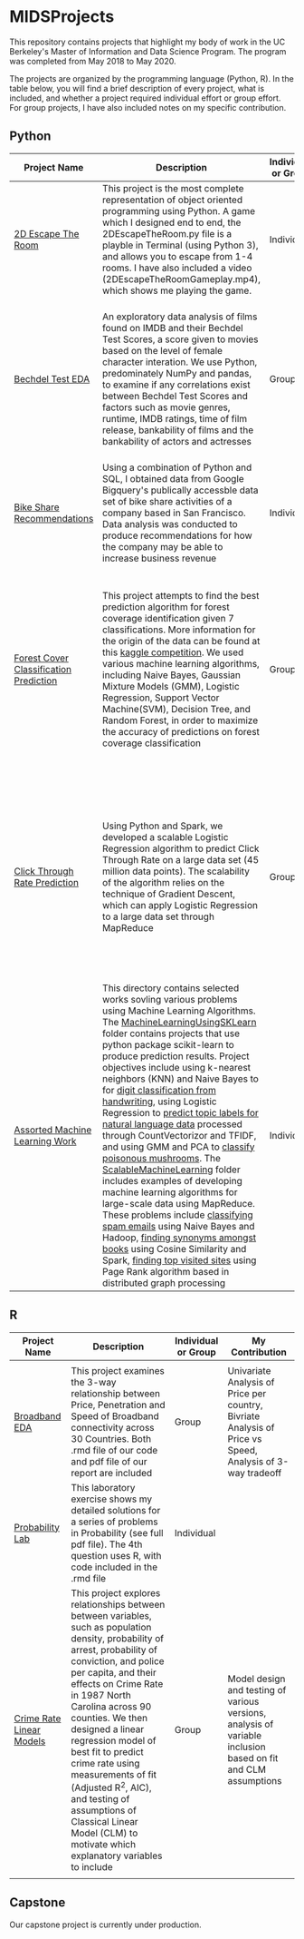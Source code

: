 # MIDSProjects

This repository contains projects that highlight my body of work in the UC Berkeley's Master of Information and Data Science Program.  The program was completed from May 2018 to May 2020.

The projects are organized by the programming language (Python, R).  In the table below, you will find a brief description of every project, what is included, and whether a project required individual effort or group effort.  For group projects, I have also included notes on my specific contribution. 

## Python 

|Project Name|Description|Individual or Group|My Contribution|
|---|---|---|---|
|[2D Escape The Room](https://github.com/dwang-ischool/MIDSProjects/tree/master/Python/2DEscapeTheRoom)|This project is the most complete representation of object oriented programming using Python. A game which I designed end to end, the 2DEscapeTheRoom.py file is a playble in Terminal (using Python 3), and allows you to escape from 1-4 rooms. I have also included a video (2DEscapeTheRoomGameplay.mp4), which shows me playing the game.|Individual||
|[Bechdel Test EDA](https://github.com/dwang-ischool/MIDSProjects/tree/master/Python/BechdelTestEDA)|An exploratory data analysis of films found on IMDB and their Bechdel Test Scores, a score given to movies based on the level of female character interation.  We use Python, predominately NumPy and pandas, to examine if any correlations exist between Bechdel Test Scores and factors such as movie genres, runtime, IMDB ratings, time of film release, bankability of films and the bankability of actors and actresses|Group|Pre-analysis data processing such as table joining, Analysis of Bechdel score correlation with movie genres, movie runtime and IMDB ratings, and bankability of top 50 films|
|[Bike Share Recommendations](https://github.com/dwang-ischool/MIDSProjects/tree/master/Python/BikeShareRecommendations)|Using a combination of Python and SQL, I obtained data from Google Bigquery's publically accessble data set of bike share activities of a company based in San Francisco.  Data analysis was conducted to produce recommendations for how the company may be able to increase business revenue|Individual||
|[Forest Cover Classification Prediction](https://github.com/dwang-ischool/MIDSProjects/tree/master/Python/ForestCoverClassificationEnsemble)|This project attempts to find the best prediction algorithm for forest coverage identification given 7 classifications.  More information for the origin of the data can be found at this [kaggle competition](https://www.kaggle.com/c/forest-cover-type-prediction).  We used various machine learning algorithms, including Naive Bayes, Gaussian Mixture Models (GMM), Logistic Regression, Support Vector Machine(SVM), Decision Tree, and Random Forest, in order to maximize the accuracy of predictions on forest coverage classification|Group|Bivariate EDA, Data Transformation and Features selection, Full design of both Binary and Multinomial Naive Bayes Algorithms, Full design of GMM algorithm using Principal Component analysis, Compilation of all code|
|[Click Through Rate Prediction](https://github.com/dwang-ischool/MIDSProjects/tree/master/Python/ClickThroughRatePrediction)|Using Python and Spark, we developed a scalable Logistic Regression algorithm to predict Click Through Rate on a large data set (45 million data points).  The scalability of the algorithm relies on the technique of Gradient Descent, which can apply Logistic Regression to a large data set through MapReduce|Group|Designing of the entirety of the Gradient Descent Logistic Regression algorithm, fully homegrown, including all equations derivation and writing all code.  Also preformed pre-processing of numerical features data|
|[Assorted Machine Learning Work](https://github.com/dwang-ischool/MIDSProjects/tree/master/Python/AssortedMachineLearningWork)|This directory contains selected works sovling various problems using Machine Learning Algorithms.  The [MachineLearningUsingSKLearn](https://github.com/dwang-ischool/MIDSProjects/tree/master/Python/AssortedMachineLearningWork/MachineLearningUsingSKLearn) folder contains projects that use python package scikit-learn to produce prediction results. Project objectives include using k-nearest neighbors (KNN) and Naive Bayes to for [digit classification from handwriting](https://github.com/dwang-ischool/MIDSProjects/tree/master/Python/AssortedMachineLearningWork/MachineLearningUsingSKLearn/KNNandNaiveBayesDigitClassification), using Logistic Regression to [predict topic labels for natural language data](https://github.com/dwang-ischool/MIDSProjects/blob/master/Python/AssortedMachineLearningWork/MachineLearningUsingSKLearn/SimpleNLPTopicClassification) processed through CountVectorizor and TFIDF, and using GMM and PCA to [classify poisonous mushrooms](https://github.com/dwang-ischool/MIDSProjects/tree/master/Python/AssortedMachineLearningWork/MachineLearningUsingSKLearn/PCA%2BGMM_MushroomClassification).  The [ScalableMachineLearning](https://github.com/dwang-ischool/MIDSProjects/tree/master/Python/AssortedMachineLearningWork/ScalableMachineLearning) folder includes examples of developing machine learning algorithms for large-scale data using MapReduce.  These problems include [classifying spam emails](https://github.com/dwang-ischool/MIDSProjects/tree/master/Python/AssortedMachineLearningWork/ScalableMachineLearning/NaiveBayesInHadoop) using Naive Bayes and Hadoop, [finding synonyms amongst books](https://github.com/dwang-ischool/MIDSProjects/tree/master/Python/AssortedMachineLearningWork/ScalableMachineLearning/SynonymDetectionInSpark) using Cosine Similarity and Spark, [finding top visited sites](https://github.com/dwang-ischool/MIDSProjects/tree/master/Python/AssortedMachineLearningWork/ScalableMachineLearning/PageRankAlgorithm) using Page Rank algorithm based in distributed graph processing|Individual||
## R
|Project Name|Description|Individual or Group|My Contribution|
|---|---|---|---|
|||||
|[Broadband EDA](https://github.com/dwang-ischool/MIDSProjects/tree/master/R/BroadbandEDA)|This project examines the 3-way relationship between Price, Penetration and Speed of Broadband connectivity across 30 Countries. Both .rmd file of our code and pdf file of our report are included|Group|Univariate Analysis of Price per country, Bivriate Analysis of Price vs Speed, Analysis of 3-way tradeoff|
|[Probability Lab](https://github.com/dwang-ischool/MIDSProjects/tree/master/R/ProbabilityLab)|This laboratory exercise shows my detailed solutions for a series of problems in Probability (see full pdf file).  The 4th question uses R, with code included in the .rmd file|Individual||
|[Crime Rate Linear Models](https://github.com/dwang-ischool/MIDSProjects/tree/master/R/ProbabilityLab)|This project explores relationships between between variables, such as population density, probability of arrest, probability of conviction, and police per capita, and their effects on Crime Rate in 1987 North Carolina across 90 counties.  We then designed a linear regression model of best fit to predict crime rate using measurements of fit (Adjusted R<sup>2</sup>, AIC), and testing of assumptions of Classical Linear Model (CLM) to motivate which explanatory variables to include|Group|Model design and testing of various versions, analysis of variable inclusion based on fit and CLM assumptions|
|||||

## Capstone 
Our capstone project is currently under production.  

